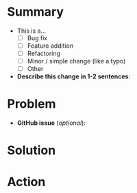 <!--
    Hello! Thanks for submitting a pull request to TigerOS. We appreciate
    your time and interest in helping our project!

    Use this template to help us review your change. Not everything is
    required, depending on your change. Keep or delete what is relevant for
    your change. Remember that it helps us review if you give more helpful
    info for us to understand your change.
-->

# Summary

<!--
    Update the checkbox for the type of contribution you are making. For
    example, if you are filing a bug fix, check the box like this:

    [X] Bug fix
-->

* This is a…
    * [ ] Bug fix
    * [ ] Feature addition
    * [ ] Refactoring
    * [ ] Minor / simple change (like a typo)
    * [ ] Other
* **Describe this change in 1-2 sentences**:


# Problem

<!-- 
    Anything that helps us understand why you are making this change goes here.
    What problem are you trying to fix? What does this change address?
-->

* **GitHub issue** (_optional_): 


# Solution

<!--
    The details of your change. Talk about technical details, considerations,
    or other interesting points. If you have a lot to say, be more detailed in
    this section.
-->


# Action

<!--
    Other than merging your change, do you want / need us to do anything else
    with your change? This could include reviewing a specific part of your PR.
-->

